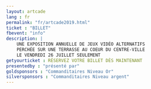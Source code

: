 ```yaml
---
layout: artcade
lang : fr
permalink: "fr/artcade2019.html"
ticket : "BILLET"
fbevent: "info"
description: |
    UNE EXPOSITION ANNUELLE DE JEUX VIDÉO ALTERNATIFS
    PERCHÉE SUR UNE TERRASSE AU COEUR DU CENTRE-VILLE
    LE VENDREDI 26 JUILLET SEULEMENT
getyourticket : RÉSERVEZ VOTRE BILLET DÈS MAINTENANT
presentedby : "présenté par"
goldsponsors : "Commanditaires Niveau Or"
silversponsors : "Commanditaires Niveau argent"
---
```

